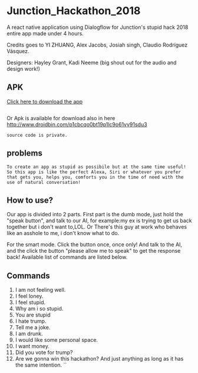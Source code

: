 # Junction_Hackathon_2018
A react native application using Dialogflow for Junction's stupid hack 2018 entire app made under 4 hours.

Credits goes to  YI ZHUANG,	Alex Jacobs, Josiah singh, Claudio Rodríguez Vásquez.

Designers: Hayley Grant, Kadi Neeme (big shout out for the audio and design work!)

## APK
[Click here to download the app](http://www.droidbin.com/p1cbcqo0bt19p1lc9o61vv91sdu3)
```
```
Or Apk is available for download also in here http://www.droidbin.com/p1cbcqo0bt19p1lc9o61vv91sdu3 
```
source code is private.
```
## problems
```
To create an app as stupid as possibile but at the same time useful!
So this app is like the perfect Alexa, Siri or whatever you prefer that gets you, helps you, comforts you in the time of need with the use of natural conversation!
```
## How to use?
Our app is divided into 2 parts. First part is the dumb mode, just hold the "speak button", and talk to our AI, for example:my ex is trying to get us back together but i don't want to,LOL.   Or There's this guy at work who behaves like an asshole to me, i don't know what to do.

For the smart mode.  Click the button once, once only! And talk to the AI, and the click the button "please allow me to speak" to get the response back!  Available list of commands are listed below. 

## Commands
1. I am not feeling well.
2. I feel loney.
3. I feel stupid.
4. Why am i so stupid.
5. You are stupid 
6. I hate trump.
7. Tell me a joke.
8. I am drunk.
9. I would like some personal space.
10. I want money.
11. Did you vote for trump?
12. Are we gonna win this hackathon?
And just anything as long as it has the same intention.
``
